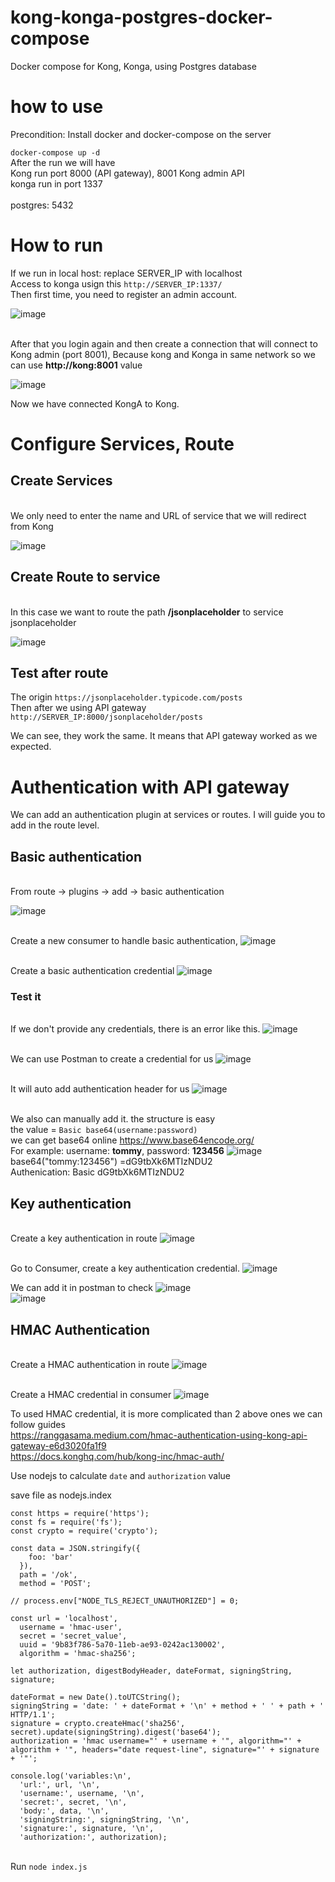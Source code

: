 # kong-konga-postgres-docker-compose
Docker compose for Kong, Konga, using Postgres database

# how to use
Precondition: Install docker and docker-compose on the server

`
docker-compose up -d
`
<br>After the run we will have
<br> Kong run port 8000 (API gateway), 8001 Kong admin API
<br>konga run in port 1337<br/>
<br>postgres: 5432<br/>

# How to run
If we run in local host: replace SERVER_IP with localhost
<br>Access to konga usign this
`
http://SERVER_IP:1337/
`
<br>Then first time, you need to register an admin account.

![image](https://github.com/ledangtuanbk/kong-konga-postgres-docker-compose/assets/5629901/8aa87cf7-8433-48c1-b095-96ac8f420912)

<br> After that you login again and then create a connection that will connect to Kong admin (port 8001), Because kong and Konga in same network so we can use **http://kong:8001** value

![image](https://github.com/ledangtuanbk/kong-konga-postgres-docker-compose/assets/5629901/6a6e1267-f409-46c3-a1ea-d4a01cac7250)

Now we have connected KongA to Kong.

# Configure Services, Route
## Create Services
<br>We only need to enter the name and URL of service that we will redirect from Kong

![image](https://github.com/ledangtuanbk/kong-konga-postgres-docker-compose/assets/5629901/6c6dc407-c24f-4de7-b930-2b2f65a7de7e)

## Create Route to service 
<br>In this case we want to route the path **/jsonplaceholder** to service jsonplaceholder

![image](https://github.com/ledangtuanbk/kong-konga-postgres-docker-compose/assets/5629901/6d6d54d7-c0d2-4a9c-b653-060b3a161c42)

## Test after route
The origin `https://jsonplaceholder.typicode.com/posts`
<br>Then after we using API gateway `http://SERVER_IP:8000/jsonplaceholder/posts`

We can see, they work the same. It means that API gateway worked as we expected.

# Authentication with API gateway
We can add an authentication plugin at services or routes. I will guide you to add in the route level.
## Basic authentication
<br>From route -> plugins -> add -> basic authentication

![image](https://github.com/ledangtuanbk/kong-konga-postgres-docker-compose/assets/5629901/51a5c0e8-876a-4120-8269-758d197e1520)

<br> Create a new consumer to handle basic authentication, 
![image](https://github.com/ledangtuanbk/kong-konga-postgres-docker-compose/assets/5629901/f6478524-a42b-4f10-8c77-eb27458012a1)

<br> Create a basic authentication credential 
![image](https://github.com/ledangtuanbk/kong-konga-postgres-docker-compose/assets/5629901/cf830748-d048-486d-ab52-5842fb39803c)

### Test it
<br>If we don't provide any credentials, there is an error like this. 
![image](https://github.com/ledangtuanbk/kong-konga-postgres-docker-compose/assets/5629901/26e06d78-fe5c-459f-8612-215f393ed66f)

<br>We can use Postman to create a credential for us
![image](https://github.com/ledangtuanbk/kong-konga-postgres-docker-compose/assets/5629901/93b5bfd3-7c4e-4295-ae32-3b05f65865e3)

<br> It will auto add authentication header for us
![image](https://github.com/ledangtuanbk/kong-konga-postgres-docker-compose/assets/5629901/e5b5e00a-9bd6-4c0d-a471-90054d30355e)

<br>We also can manually add it. the structure is easy 
<br>the value = `Basic base64(username:password)`
<br>we can get base64 online https://www.base64encode.org/
<br>For example: username: **tommy**, password: **123456**
![image](https://github.com/ledangtuanbk/kong-konga-postgres-docker-compose/assets/5629901/ae41aa85-802d-4e6b-82cf-a1985f4ae1e9)
<br> base64("tommy:123456") =dG9tbXk6MTIzNDU2
<br> Authenication: Basic dG9tbXk6MTIzNDU2

## Key authentication
<br>Create a key authentication in route
![image](https://github.com/ledangtuanbk/kong-konga-postgres-docker-compose/assets/5629901/2018fe4d-dcff-4926-918e-b6e2b0e6ee5d)

<br> Go to Consumer, create a key authentication credential.
![image](https://github.com/ledangtuanbk/kong-konga-postgres-docker-compose/assets/5629901/b9ea5423-144e-45f6-a62b-584fd6f1cb4f)

We can add it in postman to check
![image](https://github.com/ledangtuanbk/kong-konga-postgres-docker-compose/assets/5629901/7ffaea46-eca7-493c-b327-5af7b606c2a7)
<br>
![image](https://github.com/ledangtuanbk/kong-konga-postgres-docker-compose/assets/5629901/2dcd0ef7-6b49-4357-9610-a15e6ea6e3ea)


## HMAC Authentication
<br> Create a HMAC authentication in route
![image](https://github.com/ledangtuanbk/kong-konga-postgres-docker-compose/assets/5629901/ff74770a-464f-4133-ba1e-e744a7d038a8)

<br> Create a HMAC credential in consumer
![image](https://github.com/ledangtuanbk/kong-konga-postgres-docker-compose/assets/5629901/ceeb7063-cce1-4b0e-bea2-4dbb1522ba0e)

To used HMAC credential, it is more complicated than 2 above ones
we can follow guides 
<br>https://ranggasama.medium.com/hmac-authentication-using-kong-api-gateway-e6d3020fa1f9
<br>https://docs.konghq.com/hub/kong-inc/hmac-auth/

Use nodejs to calculate `date` and `authorization` value

save file as nodejs.index
```
const https = require('https');
const fs = require('fs');
const crypto = require('crypto');

const data = JSON.stringify({
    foo: 'bar'
  }),
  path = '/ok',
  method = 'POST';

// process.env["NODE_TLS_REJECT_UNAUTHORIZED"] = 0;

const url = 'localhost',
  username = 'hmac-user',
  secret = 'secret_value',
  uuid = '9b83f786-5a70-11eb-ae93-0242ac130002',
  algorithm = 'hmac-sha256';

let authorization, digestBodyHeader, dateFormat, signingString, signature;

dateFormat = new Date().toUTCString();
signingString = 'date: ' + dateFormat + '\n' + method + ' ' + path + ' HTTP/1.1';
signature = crypto.createHmac('sha256', secret).update(signingString).digest('base64');
authorization = 'hmac username="' + username + '", algorithm="' + algorithm + '", headers="date request-line", signature="' + signature + '"';

console.log('variables:\n',
  'url:', url, '\n',
  'username:', username, '\n',
  'secret:', secret, '\n',
  'body:', data, '\n',
  'signingString:', signingString, '\n',
  'signature:', signature, '\n',
  'authorization:', authorization);
```
<br> Run `node index.js`




